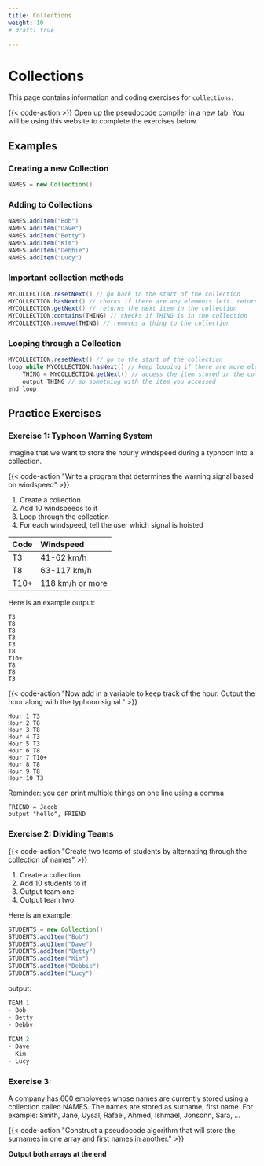 ```yaml
---
title: Collections
weight: 10
# draft: true

---
```


# Collections

This page contains information and coding exercises for `collections`.

{{< code-action >}} Open up the [pseudocode compiler](http://ibcomp.fis.edu/pseudocode/pcode.html) in a new tab. You will be using this website to complete the exercises below.

## Examples

### Creating a new Collection
```java
NAMES = new Collection()
```
### Adding to Collections
```java
NAMES.addItem("Bob")
NAMES.addItem("Dave")
NAMES.addItem("Betty")
NAMES.addItem("Kim")
NAMES.addItem("Debbie")
NAMES.addItem("Lucy")
```

### Important collection methods
```java
MYCOLLECTION.resetNext() // go back to the start of the collection
MYCOLLECTION.hasNext() // checks if there are any elements left. returns true/false
MYCOLLECTION.getNext() // returns the next item in the collection
MYCOLLECTION.contains(THING) // checks if THING is in the collection
MYCOLLECTION.remove(THING) // removes a thing to the collection
```

### Looping through a Collection

```java
MYCOLLECTION.resetNext() // go to the start of the collection
loop while MYCOLLECTION.hasNext() // keep looping if there are more elements
    THING = MYCOLLECTION.getNext() // access the item stored in the collection
    output THING // so something with the item you accessed
end loop
```

## Practice Exercises

### Exercise 1: Typhoon Warning System

Imagine that we want to store the hourly windspeed during a typhoon into a collection.

{{< code-action "Write a program that determines the warning signal based on windspeed" >}}
  1. Create a collection
  2. Add 10 windspeeds to it
  3. Loop through the collection  
  4. For each windspeed, tell the user which signal is hoisted  

| Code | Windspeed| 
|:-----|:------------------|
| T3 | 41-62 km/h | 
| T8 | 63-117 km/h |
| T10+ | 118 km/h or more| 

Here is an example output:

```shell
T3
T8
T8
T3
T3
T8
T10+
T8
T8
T3
```

{{< code-action "Now add in a variable to keep track of the hour. Output the hour along with the typhoon signal." >}} 

```shell
Hour 1 T3
Hour 2 T8
Hour 3 T8
Hour 4 T3
Hour 5 T3
Hour 6 T8
Hour 7 T10+
Hour 8 T8
Hour 9 T8
Hour 10 T3
```

 Reminder: you can print multiple things on one line using a comma
```shell
FRIEND = Jacob
output "hello", FRIEND
```

### Exercise 2: Dividing Teams

{{< code-action "Create two teams of students by alternating through the collection of names" >}}
  1. Create a collection
  2. Add 10 students to it
  3. Output team one
  4. Output team two

Here is an example:
```java
STUDENTS = new Collection()
STUDENTS.addItem("Bob")
STUDENTS.addItem("Dave")
STUDENTS.addItem("Betty")
STUDENTS.addItem("Kim")
STUDENTS.addItem("Debbie")
STUDENTS.addItem("Lucy")
```

output:
```java
TEAM 1
- Bob
- Betty
- Debby
-------
TEAM 2
- Dave
- Kim
- Lucy
```

### Exercise 3: 

A company has 600 employees whose names are currently stored using a collection called NAMES. The names are stored as surname, first name. For example: Smith, Jane, Uysal, Rafael, Ahmed, Ishmael, Jonsonn, Sara, …

{{< code-action "Construct a pseudocode algorithm that will store the surnames in one array and first names in another." >}}

**Output both arrays at the end**